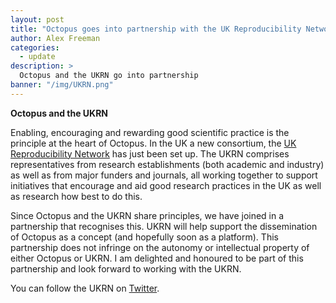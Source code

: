 ```yaml
---
layout: post
title: "Octopus goes into partnership with the UK Reproducibility Network"
author: Alex Freeman
categories:
  - update
description: >
  Octopus and the UKRN go into partnership
banner: "/img/UKRN.png"
---
```

**Octopus and the UKRN**

Enabling, encouraging and rewarding good scientific practice is the principle at the heart of Octopus. In the UK a new consortium, the [UK Reproducibility Network](http://www.dcn.ed.ac.uk/camarades/ukrn/) has just been set up. The UKRN comprises representatives from research establishments (both academic and industry) as well as from major funders and journals, all working together to support initiatives that encourage and aid good research practices in the UK as well as research how best to do this.

Since Octopus and the UKRN share principles, we have joined in a partnership that recognises this. UKRN will help support the dissemination of Octopus as a concept (and hopefully soon as a platform). This partnership does not infringe on the autonomy or intellectual property of either Octopus or UKRN. I am delighted and honoured to be part of this partnership and look forward to working with the UKRN.

You can follow the UKRN on [Twitter](https://twitter.com/ukrepro?lang=en).
